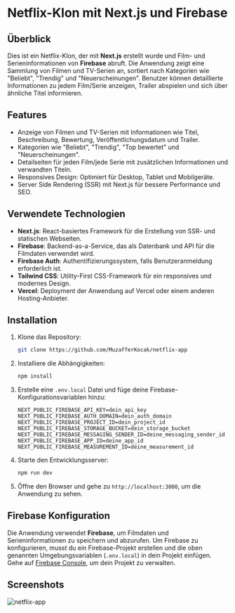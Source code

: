 # Netflix-Klon mit Next.js und Firebase

## Überblick

Dies ist ein Netflix-Klon, der mit **Next.js** erstellt wurde und Film- und Serieninformationen von **Firebase** abruft. Die Anwendung zeigt eine Sammlung von Filmen und TV-Serien an, sortiert nach Kategorien wie "Beliebt", "Trendig" und "Neuerscheinungen". Benutzer können detaillierte Informationen zu jedem Film/Serie anzeigen, Trailer abspielen und sich über ähnliche Titel informieren.

## Features

- Anzeige von Filmen und TV-Serien mit Informationen wie Titel, Beschreibung, Bewertung, Veröffentlichungsdatum und Trailer.
- Kategorien wie "Beliebt", "Trendig", "Top bewertet" und "Neuerscheinungen".
- Detailseiten für jeden Film/jede Serie mit zusätzlichen Informationen und verwandten Titeln.
- Responsives Design: Optimiert für Desktop, Tablet und Mobilgeräte.
- Server Side Rendering (SSR) mit Next.js für bessere Performance und SEO.
  
## Verwendete Technologien

- **Next.js**: React-basiertes Framework für die Erstellung von SSR- und statischen Webseiten.
- **Firebase**: Backend-as-a-Service, das als Datenbank und API für die Filmdaten verwendet wird.
- **Firebase Auth**: Authentifizierungssystem, falls Benutzeranmeldung erforderlich ist.
- **Tailwind CSS**: Utility-First CSS-Framework für ein responsives und modernes Design.
- **Vercel**: Deployment der Anwendung auf Vercel oder einem anderen Hosting-Anbieter.

## Installation

1. Klone das Repository:
    ```bash
    git clone https://github.com/MuzafferKocak/netflix-app
    ```
   
2. Installiere die Abhängigkeiten:
    ```bash
    npm install
    ```
   
3. Erstelle eine `.env.local` Datei und füge deine Firebase-Konfigurationsvariablen hinzu:
    ```
    NEXT_PUBLIC_FIREBASE_API_KEY=dein_api_key
    NEXT_PUBLIC_FIREBASE_AUTH_DOMAIN=dein_auth_domain
    NEXT_PUBLIC_FIREBASE_PROJECT_ID=dein_project_id
    NEXT_PUBLIC_FIREBASE_STORAGE_BUCKET=dein_storage_bucket
    NEXT_PUBLIC_FIREBASE_MESSAGING_SENDER_ID=deine_messaging_sender_id
    NEXT_PUBLIC_FIREBASE_APP_ID=deine_app_id
    NEXT_PUBLIC_FIREBASE_MEASUREMENT_ID=deine_measurement_id
    ```

4. Starte den Entwicklungsserver:
    ```bash
    npm run dev
    ```

5. Öffne den Browser und gehe zu `http://localhost:3000`, um die Anwendung zu sehen.

## Firebase Konfiguration

Die Anwendung verwendet **Firebase**, um Filmdaten und Serieninformationen zu speichern und abzurufen. Um Firebase zu konfigurieren, musst du ein Firebase-Projekt erstellen und die oben genannten Umgebungsvariablen (`.env.local`) in dein Projekt einfügen. Gehe auf [Firebase Console](https://console.firebase.google.com/), um dein Projekt zu verwalten.

## Screenshots



![netflix-app](https://github.com/user-attachments/assets/528f7001-d51e-4cc9-9f6e-1b548e8efb02)

